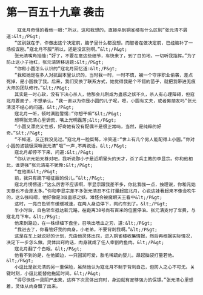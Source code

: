 # 第一百五十九章 袭击
        寇北月奇怪的看他一眼:“所以，这和我想的，直接杀到铜雀楼有什么区别”张元清不屑道:&lt;/P&gt;
       “区别就在于，你做出这个决定前，脑子里什么都没想。而智者在做决定前，已经脑补了一场权谋剧。”寇北月不服“所以，还是没区别啊。”&lt;/P&gt;
       张元清嘴角抽搐:“好了，不要在意这些细节，车快来了，到了目的地，一切听我指挥。”为了防止这小子抬杠，张元清转移话题:&lt;/P&gt;
       “你和小圆怎么认识的”寇北月回忆道:&lt;/P&gt;
       “我和她是在多人对抗副本里认识的，当时我一时，一时不慎，被一个守序职业偷袭，差点死掉，是小圆救了我。后来，我们交换了联系方式，她觉得我是个不错的苗子，就把我带进无痕大师的团队修行。”&lt;/P&gt;
       其实是一时心软，没有下决心杀人，他那会儿刚成为蛊惑之妖不久，杀人有心理障碍，但寇北月要面子，不想承认。“我一直以为你是小圆的儿子呢，嗯，小圆有丈夫，或者男朋友吗”张元清漫不经心的问道。&lt;/P&gt;
       寇北月一听，顿时满脸警惕:“你想干嘛“&lt;/P&gt;
       想啊张元清心里调侃，嘴上光明磊落;&lt;/P&gt;
       “小圆又漂亮又性感，好奇她有没有配偶不是很正常吗，当然，是纯粹的好奇。”&lt;/P&gt;
       “不知道，反正我没见过。”寇北月一脸桀骜，冷笑道:“世上有几个男人能配得上小圆。”你对小圆的滤镜很深嘛张元清“哦”一声,不再说话。&lt;/P&gt;
       寇北月却停不下来，问道:&lt;/P&gt;
       “你认识元始天尊对吧，我听说那小子是近期冒头的天才，杀了兵主教的李显宗。你和他相比，谁更强”张元清毫不犹豫:&lt;/P&gt;
       “在他面&lt;/P&gt;
       前，我只有跪下唱征服的份儿。”&lt;/P&gt;
       寇北月愣愣道:“这么厉害不应该啊，李显宗跟我差不多，你比我强一点，按理说，你和元始天尊也不会差太多。”你和李显宗差不多张元清忍不住打量起寇北月，心说这娃看起来不像会吹牛的，这么强吗嗯，他好像是3级蛊惑之妖。难怪会被魔眼天王看中&lt;/P&gt;
       这时，一亮白色轿车缓缓减速，在两人身边停下，网约车到了。&lt;/P&gt;
       半小时后，白色轿车抵达新元路，在距离38号尚有百米的位置停泊。张元清支付了车费，与寇北月下车。&lt;/P&gt;
       他来到路边，在一株绿植下盘坐，召唤出嗜血之刃，道:&lt;/P&gt;
       “我进去了，你看管好我的肉身，小老弟，不要背刺我啊。”&lt;/P&gt;
       这是在车上就说好的计划，先由他灵体出窍，进入铜雀楼收集情报，然后再根据实际情况，决定下一步怎么做。灵体出窍的话，肉身就成了任人幸割的鱼肉。&lt;/P&gt;
       寇北月翻了个白眼。&lt;/P&gt;
       他看不到的是，在他脚边，一只圆润可爱，胎毛稀疏的婴儿，昂起脑袋打量若他。&lt;/P&gt;
       小逗比是张元清的另一重保险，虽然他认为寇北月不制于背刺自己，但防人之心不可无。关键时刻，小逗比能替他拖延时间。&lt;/P&gt;
       “得尽快炼一具阴尸出来，这样下次灵体出窍时，身边就有足够强力的保镖。”张元清心里想着，灵体从肉身飘了出来。